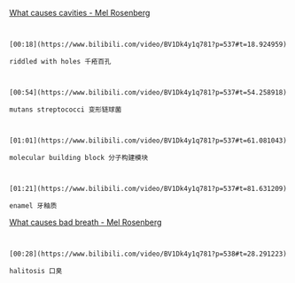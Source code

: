 [What causes cavities - Mel Rosenberg](https://www.bilibili.com/video/BV1Dk4y1q781?p=537)

```ad-note


[00:18](https://www.bilibili.com/video/BV1Dk4y1q781?p=537#t=18.924959)

riddled with holes 千疮百孔

```

```ad-note


[00:54](https://www.bilibili.com/video/BV1Dk4y1q781?p=537#t=54.258918)

mutans streptococci 变形链球菌

```

```ad-note


[01:01](https://www.bilibili.com/video/BV1Dk4y1q781?p=537#t=61.081043)

molecular building block 分子构建模块

```

```ad-note


[01:21](https://www.bilibili.com/video/BV1Dk4y1q781?p=537#t=81.631209)

enamel 牙釉质

```

[What causes bad breath - Mel Rosenberg](https://www.bilibili.com/video/BV1Dk4y1q781?p=538)

```ad-note


[00:28](https://www.bilibili.com/video/BV1Dk4y1q781?p=538#t=28.291223)

halitosis 口臭

```